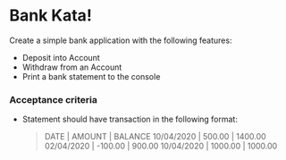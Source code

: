 # Bank Kata!

Create a simple bank application with the following features:

- Deposit into Account
- Withdraw from an Account
- Print a bank statement to the console

### Acceptance criteria

- Statement should have transaction in the following format:
  > DATE | AMOUNT | BALANCE
  > 10/04/2020 | 500.00 | 1400.00
  > 02/04/2020 | -100.00 | 900.00
  > 10/04/2020 | 1000.00 | 1000.00
